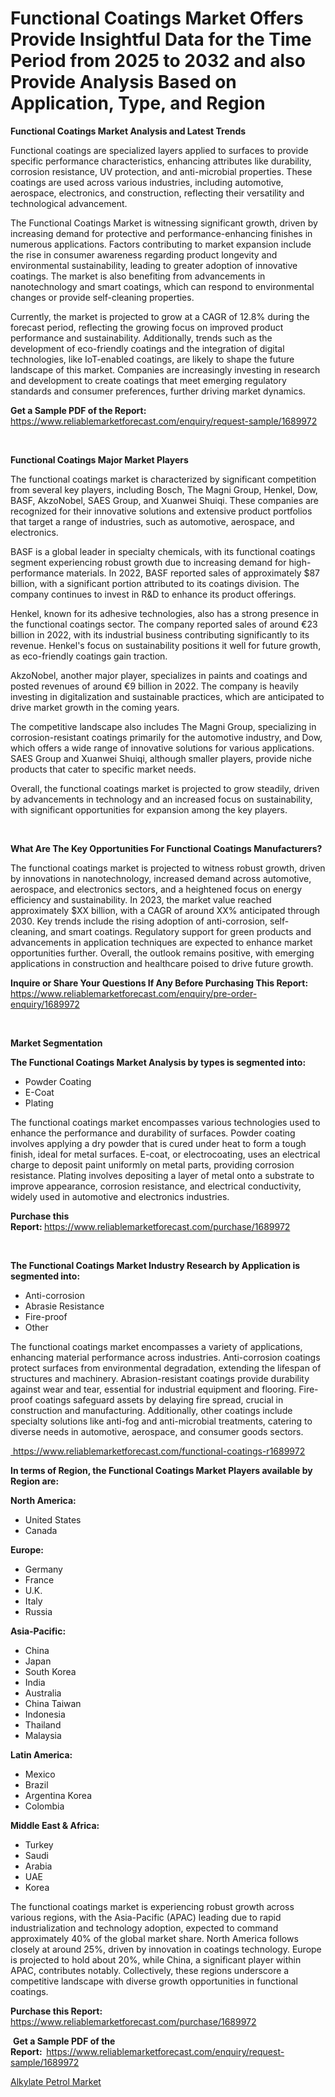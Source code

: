 <p><h1>Functional Coatings Market Offers Provide Insightful Data for the Time Period from 2025 to 2032 and also Provide Analysis Based on Application, Type, and Region</h1></p><p><strong>Functional Coatings Market Analysis and Latest Trends</strong></p>
<p><p>Functional coatings are specialized layers applied to surfaces to provide specific performance characteristics, enhancing attributes like durability, corrosion resistance, UV protection, and anti-microbial properties. These coatings are used across various industries, including automotive, aerospace, electronics, and construction, reflecting their versatility and technological advancement.</p><p>The Functional Coatings Market is witnessing significant growth, driven by increasing demand for protective and performance-enhancing finishes in numerous applications. Factors contributing to market expansion include the rise in consumer awareness regarding product longevity and environmental sustainability, leading to greater adoption of innovative coatings. The market is also benefiting from advancements in nanotechnology and smart coatings, which can respond to environmental changes or provide self-cleaning properties.</p><p>Currently, the market is projected to grow at a CAGR of 12.8% during the forecast period, reflecting the growing focus on improved product performance and sustainability. Additionally, trends such as the development of eco-friendly coatings and the integration of digital technologies, like IoT-enabled coatings, are likely to shape the future landscape of this market. Companies are increasingly investing in research and development to create coatings that meet emerging regulatory standards and consumer preferences, further driving market dynamics.</p></p>
<p><strong>Get a Sample PDF of the Report:&nbsp;</strong> <a href="https://www.reliablemarketforecast.com/enquiry/request-sample/1689972?utm_campaign=2723&utm_medium=2&utm_source=Github&utm_content=ia&utm_term=01042025&utm_id=functional-coatings">https://www.reliablemarketforecast.com/enquiry/request-sample/1689972</a></p>
<p>&nbsp;</p>
<p><strong>Functional Coatings Major Market Players</strong></p>
<p><p>The functional coatings market is characterized by significant competition from several key players, including Bosch, The Magni Group, Henkel, Dow, BASF, AkzoNobel, SAES Group, and Xuanwei Shuiqi. These companies are recognized for their innovative solutions and extensive product portfolios that target a range of industries, such as automotive, aerospace, and electronics.</p><p>BASF is a global leader in specialty chemicals, with its functional coatings segment experiencing robust growth due to increasing demand for high-performance materials. In 2022, BASF reported sales of approximately $87 billion, with a significant portion attributed to its coatings division. The company continues to invest in R&D to enhance its product offerings.</p><p>Henkel, known for its adhesive technologies, also has a strong presence in the functional coatings sector. The company reported sales of around €23 billion in 2022, with its industrial business contributing significantly to its revenue. Henkel's focus on sustainability positions it well for future growth, as eco-friendly coatings gain traction.</p><p>AkzoNobel, another major player, specializes in paints and coatings and posted revenues of around €9 billion in 2022. The company is heavily investing in digitalization and sustainable practices, which are anticipated to drive market growth in the coming years.</p><p>The competitive landscape also includes The Magni Group, specializing in corrosion-resistant coatings primarily for the automotive industry, and Dow, which offers a wide range of innovative solutions for various applications. SAES Group and Xuanwei Shuiqi, although smaller players, provide niche products that cater to specific market needs.</p><p>Overall, the functional coatings market is projected to grow steadily, driven by advancements in technology and an increased focus on sustainability, with significant opportunities for expansion among the key players.</p></p>
<p>&nbsp;</p>
<p><strong>What Are The Key Opportunities For Functional Coatings Manufacturers?</strong></p>
<p><p>The functional coatings market is projected to witness robust growth, driven by innovations in nanotechnology, increased demand across automotive, aerospace, and electronics sectors, and a heightened focus on energy efficiency and sustainability. In 2023, the market value reached approximately $XX billion, with a CAGR of around XX% anticipated through 2030. Key trends include the rising adoption of anti-corrosion, self-cleaning, and smart coatings. Regulatory support for green products and advancements in application techniques are expected to enhance market opportunities further. Overall, the outlook remains positive, with emerging applications in construction and healthcare poised to drive future growth.</p></p>
<p><strong>Inquire or Share Your Questions If Any Before Purchasing This Report:</strong> <a href="https://www.reliablemarketforecast.com/enquiry/pre-order-enquiry/1689972?utm_campaign=2723&utm_medium=2&utm_source=Github&utm_content=ia&utm_term=01042025&utm_id=functional-coatings">https://www.reliablemarketforecast.com/enquiry/pre-order-enquiry/1689972</a></p>
<p>&nbsp;</p>
<p><strong>Market Segmentation</strong></p>
<p><strong>The Functional Coatings Market Analysis by types is segmented into:</strong></p>
<p><ul><li>Powder Coating</li><li>E-Coat</li><li>Plating</li></ul></p>
<p><p>The functional coatings market encompasses various technologies used to enhance the performance and durability of surfaces. Powder coating involves applying a dry powder that is cured under heat to form a tough finish, ideal for metal surfaces. E-coat, or electrocoating, uses an electrical charge to deposit paint uniformly on metal parts, providing corrosion resistance. Plating involves depositing a layer of metal onto a substrate to improve appearance, corrosion resistance, and electrical conductivity, widely used in automotive and electronics industries.</p></p>
<p><strong>Purchase this Report:&nbsp;</strong><a href="https://www.reliablemarketforecast.com/purchase/1689972?utm_campaign=2723&utm_medium=2&utm_source=Github&utm_content=ia&utm_term=01042025&utm_id=functional-coatings">https://www.reliablemarketforecast.com/purchase/1689972</a></p>
<p>&nbsp;</p>
<p><strong>The Functional Coatings Market Industry Research by Application is segmented into:</strong></p>
<p><ul><li>Anti-corrosion</li><li>Abrasie Resistance</li><li>Fire-proof</li><li>Other</li></ul></p>
<p><p>The functional coatings market encompasses a variety of applications, enhancing material performance across industries. Anti-corrosion coatings protect surfaces from environmental degradation, extending the lifespan of structures and machinery. Abrasion-resistant coatings provide durability against wear and tear, essential for industrial equipment and flooring. Fire-proof coatings safeguard assets by delaying fire spread, crucial in construction and manufacturing. Additionally, other coatings include specialty solutions like anti-fog and anti-microbial treatments, catering to diverse needs in automotive, aerospace, and consumer goods sectors.</p></p>
<p><a href="https://www.reliablemarketforecast.com/functional-coatings-r1689972?utm_campaign=2723&utm_medium=2&utm_source=Github&utm_content=ia&utm_term=01042025&utm_id=functional-coatings">&nbsp;https://www.reliablemarketforecast.com/functional-coatings-r1689972</a></p>
<p><strong>In terms of Region, the Functional Coatings Market Players available by Region are:</strong></p>
<p>
    <p> <strong> North America: </strong>
        <ul>
            <li>United States</li>
            <li>Canada</li>
        </ul>
        </p> 
    <p> <strong> Europe: </strong>
        <ul>
            <li>Germany</li>
            <li>France</li>
            <li>U.K.</li>
            <li>Italy</li>
            <li>Russia</li>
        </ul>
        </p> 
    <p> <strong> Asia-Pacific: </strong>
        <ul>
            <li>China</li>
            <li>Japan</li>
            <li>South Korea</li>
            <li>India</li>
            <li>Australia</li>
            <li>China Taiwan</li>
            <li>Indonesia</li>
            <li>Thailand</li>
            <li>Malaysia</li>
        </ul>
        </p> 
    <p> <strong> Latin America: </strong>
        <ul>
            <li>Mexico</li>
            <li>Brazil</li>
            <li>Argentina Korea</li>
            <li>Colombia</li>
        </ul>
        </p> 
    <p> <strong> Middle East & Africa: </strong>
        <ul>
            <li>Turkey</li>
            <li>Saudi</li>
            <li>Arabia</li>
            <li>UAE</li>
            <li>Korea</li>
        </ul>
    </p>
    </p>
<p><p>The functional coatings market is experiencing robust growth across various regions, with the Asia-Pacific (APAC) leading due to rapid industrialization and technology adoption, expected to command approximately 40% of the global market share. North America follows closely at around 25%, driven by innovation in coatings technology. Europe is projected to hold about 20%, while China, a significant player within APAC, contributes notably. Collectively, these regions underscore a competitive landscape with diverse growth opportunities in functional coatings.</p></p>
<p><strong>Purchase this Report: </strong><a href="https://www.reliablemarketforecast.com/purchase/1689972?utm_campaign=2723&utm_medium=2&utm_source=Github&utm_content=ia&utm_term=01042025&utm_id=functional-coatings">https://www.reliablemarketforecast.com/purchase/1689972</a></p>
<p>&nbsp;<strong>Get a Sample PDF of the Report:&nbsp;&nbsp;</strong><a href="https://www.reliablemarketforecast.com/enquiry/request-sample/1689972?utm_campaign=2723&utm_medium=2&utm_source=Github&utm_content=ia&utm_term=01042025&utm_id=functional-coatings">https://www.reliablemarketforecast.com/enquiry/request-sample/1689972</a></p>
<p><strong></strong></p>
<p><p><a href="https://github.com/danikabiele541/Market-Research-Report-List-1/blob/main/alkylate-petrol-market.md?utm_campaign=2723&utm_medium=2&utm_source=Github&utm_content=ia&utm_term=01042025&utm_id=functional-coatings">Alkylate Petrol Market</a></p></p>